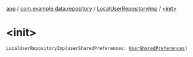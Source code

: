 [app](../../index.md) / [com.example.data.repository](../index.md) / [LocalUserRepositoryImp](index.md) / [&lt;init&gt;](./-init-.md)

# &lt;init&gt;

`LocalUserRepositoryImp(userSharedPreferences: `[`UserSharedPreferences`](../../com.example.musicdictionaryandroid.data.local.preferences/-user-shared-preferences/index.md)`)`